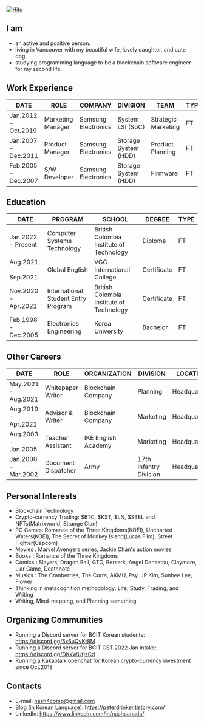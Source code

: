 [![Hits](https://hits.seeyoufarm.com/api/count/incr/badge.svg?url=https%3A%2F%2Fgithub.com%2Fnash4comp&count_bg=%2379C83D&title_bg=%23555555&icon=&icon_color=%23E7E7E7&title=hits&edge_flat=false)](https://hits.seeyoufarm.com)


## I am
- an active and positive person.
- living in Vancouver with my beautiful wife, lovely daughter, and cute dog.
- studying programming language to be a blockchain software engineer for my second life.

## Work Experience

| DATE | ROLE | COMPANY | DIVISION | TEAM | TYPE |
| ------ | ------ | ------ | ------ | ------ | ------ |
|Jan.2012 - Oct.2019  | Marketing Manager | Samsung Electronics | System LSI (SoC) | Strategic Marketing | FT |
|Jan.2007 - Dec.2011  | Product Manager | Samsung Electronics | Storage System (HDD) | Product Planning | FT |
|Feb.2005 - Dec.2007  | S/W Developer | Samsung Electronics | Storage System (HDD) | Firmware | FT |

## Education

| DATE | PROGRAM | SCHOOL | DEGREE | TYPE |
| ------ | ------ | ------ | ------ | ------ |
|Jan.2022 - Present  | Computer Systems Technology | British Colombia Institute of Technology | Diploma | FT |
|Aug.2021 - Sep.2021 | Global English | VGC International College | Certificate | FT |
|Nov.2020 - Apr.2021 | International Student Entry Program | British Colombia Institute of Technology | Certificate | FT |
|Feb.1998 - Dec.2005  | Electronics Engineering | Korea University | Bachelor | FT |

## Other Careers

| DATE | ROLE | ORGANIZATION | DIVISION | LOCATION | TYPE |
| ------ | ------ | ------ | ------ | ------ | ------ |
| May.2021 - Aug.2021  | Whitepaper Writer | Blockchain Company | Planning | Headquarters | PT |
| Aug.2019 - Apr.2021  | Advisor & Writer | Blockchain Company | Marketing | Headquarters | PT |
| Aug.2003 - Jan.2005  | Teacher Assistant | IKE English Academy | Marketing | Headquarters | PT |
| Jan.2000 - Mar.2002  | Document Dispatcher | Army |17th Infantry Division | Headquarters | FT |

## Personal Interests

- Blockchain Technology
- Crypto-currency Trading: $BTC, $KST, $LN, $STEL and NFTs(Matrixworld, Strange Clan)
- PC Games: Romance of the Three Kingdoms(KOEI), Uncharted Waters(KOEI), The Secret of Monkey Island(Lucas Film), Street Fighter(Capcom)
- Movies : Marvel Avengers series, Jackie Chan's action movies
- Books : Romance of the Three Kingdoms
- Comics : Slayers, Dragon Ball, GTO, Berserk, Angel Densetsu, Claymore, Liar Game, Deathnote
- Musics : The Cranberries, The Corrs, AKMU, Psy, JP Kim, Sunhee Lee, Flower
- Thinking in metacognition methodology: Life, Study, Trading, and Writing
- Writing, Mind-mapping, and Planning something

## Organizing Communities
- Running a Discord server for BCIT Korean students: https://discord.gg/5x6uQvKt8M
- Running a Discord server for BCIT CST 2022 Jan intake: https://discord.gg/DKkWUfjzCd
- Running a Kakaotalk openchat for Korean crypto-currency investment since Oct.2018

## Contacts
- E-mail: nash4comp@gmail.com
- Blog (in Korean Language): https://peterdrinker.tistory.com/
- LinkedIn: https://www.linkedin.com/in/nashcanada/


<!--
**nash4comp/nash4comp** is a ✨ _special_ ✨ repository because its `README.md` (this file) appears on your GitHub profile.

Here are some ideas to get you started:

- 🔭 I’m currently working on ...
- 🌱 I’m currently learning ...
- 👯 I’m looking to collaborate on ...
- 🤔 I’m looking for help with ...
- 💬 Ask me about ...
- 📫 How to reach me: ...
- 😄 Pronouns: ...
- ⚡ Fun fact: ...
-->
